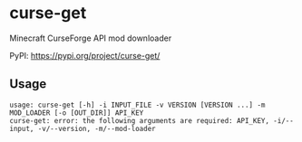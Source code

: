 # curse-get
Minecraft CurseForge API mod downloader

PyPI: https://pypi.org/project/curse-get/

## Usage

```
usage: curse-get [-h] -i INPUT_FILE -v VERSION [VERSION ...] -m MOD_LOADER [-o [OUT_DIR]] API_KEY
curse-get: error: the following arguments are required: API_KEY, -i/--input, -v/--version, -m/--mod-loader
```
